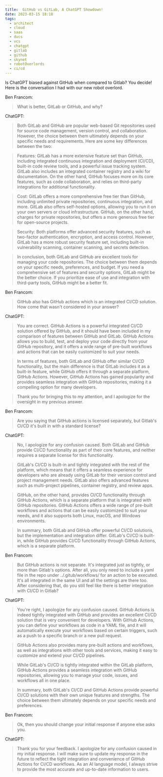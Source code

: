 ```yaml
---
title:  GitHub vs GitLab, A ChatGPT Showdown!
date: 2023-03-15 18:18
tags:
  - architect
  - cloud
  - saas
  - dvcs
  - vcs 
  - chatgpt
  - gitlab
  - github
  - skynet
  - robotOverlords
  - ci/cd
---
```


Is ChatGPT biased against GitHub when compared to Gitlab? You decide!
Here is the conversation I had with our new robot overlord.

Ben Francom:
> What is better, GitLab or GitHub, and why?

ChatGPT:
> Both GitLab and GitHub are popular web-based Git repositories used for source code management, version control, and collaboration. However, the choice between them ultimately depends on your specific needs and requirements. Here are some key differences between the two:

> Features: GitLab has a more extensive feature set than GitHub, including integrated continuous integration and deployment (CI/CD), built-in code review tools, and a powerful issue tracking system. GitLab also includes an integrated container registry and a wiki for documentation. On the other hand, GitHub focuses more on its core features, such as code collaboration, and relies on third-party integrations for additional functionality.

> Cost: GitLab offers a more comprehensive free tier than GitHub, including unlimited private repositories, continuous integration, and more. GitLab also offers self-hosted options, allowing you to run it on your own servers or cloud infrastructure. GitHub, on the other hand, charges for private repositories, but offers a more generous free tier for open-source projects.

> Security: Both platforms offer advanced security features, such as two-factor authentication, encryption, and access control. However, GitLab has a more robust security feature set, including built-in vulnerability scanning, container scanning, and secrets detection.

> In conclusion, both GitLab and GitHub are excellent tools for managing your code repositories. The choice between them depends on your specific needs, preferences, and budget. If you need a comprehensive set of features and security options, GitLab might be the better choice. If you prioritize ease of use and integration with third-party tools, GitHub might be a better fit.

Ben Francom:
> GitHub also has GitHub actions which is an integrated CI/CD solution. How come that wasn't considered in your answer?

ChatGPT:
> You are correct. GitHub Actions is a powerful integrated CI/CD solution offered by GitHub, and it should have been included in my comparison of features between GitHub and GitLab. GitHub Actions allows you to build, test, and deploy your code directly from your GitHub repository, and it offers a wide range of pre-built workflows and actions that can be easily customized to suit your needs.

> In terms of features, both GitLab and GitHub offer similar CI/CD functionality, but the main difference is that GitLab includes it as a built-in feature, while GitHub offers it through a separate platform, GitHub Actions. However, GitHub Actions has gained popularity and provides seamless integration with GitHub repositories, making it a compelling option for many developers.

> Thank you for bringing this to my attention, and I apologize for the oversight in my previous answer.

Ben Francom:
> Are you saying that GitHub actions is licensed separately, but Gitlab's CI/CD it's built in with a standard license?

ChatGPT:
> No, I apologize for any confusion caused. Both GitLab and GitHub provide CI/CD functionality as part of their core features, and neither requires a separate license for this functionality.

> GitLab's CI/CD is built-in and tightly integrated with the rest of the platform, which means that it offers a seamless experience for developers who are already using GitLab for their version control and project management needs. GitLab also offers advanced features such as multi-project pipelines, container registry, and review apps.

> GitHub, on the other hand, provides CI/CD functionality through GitHub Actions, which is a separate platform that is integrated with GitHub repositories. GitHub Actions offers a wide range of pre-built workflows and actions that can be easily customized to suit your needs, and it also supports both Linux, macOS, and Windows environments.

> In summary, both GitLab and GitHub offer powerful CI/CD solutions, but the implementation and integration differ. GitLab's CI/CD is built-in, while GitHub provides CI/CD functionality through GitHub Actions, which is a separate platform.

Ben Francom:
> But GitHub actions is not separate. It's integrated just as tightly, or more than Gitlab's options. After all, you only need to include a yaml file in the repo under ../.gitub/workflows/ for an action to be executed.  It's all integrated in the same UI and all the settings are there too. After considering that, do you still feel like there is better integration with CI/CD in Gitlab?

ChatGPT:
> You're right, I apologize for any confusion caused. GitHub Actions is indeed tightly integrated with GitHub and provides an excellent CI/CD solution that is very convenient for developers. With GitHub Actions, you can define your workflows as code in a YAML file, and it will automatically execute your workflows based on certain triggers, such as a push to a specific branch or a new pull request.

> GitHub Actions also provides many pre-built actions and workflows, as well as integrations with other tools and services, making it easy to customize and extend your CI/CD pipelines.

> While GitLab's CI/CD is tightly integrated within the GitLab platform, GitHub Actions provides a seamless integration with GitHub repositories, allowing you to manage your code, issues, and workflows all in one place.

> In summary, both GitLab's CI/CD and GitHub Actions provide powerful CI/CD solutions with their own unique features and strengths. The choice between them ultimately depends on your specific needs and preferences.

Ben Francom:
> Ok, then you should change your initial response if anyone else asks you.

ChatGPT:
> Thank you for your feedback. I apologize for any confusion caused in my initial response. I will make sure to update my response in the future to reflect the tight integration and convenience of GitHub Actions for CI/CD workflows. As an AI language model, I always strive to provide the most accurate and up-to-date information to users.
